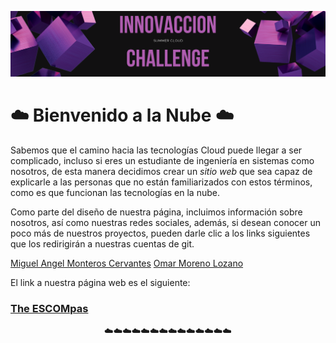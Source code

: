 <p align="center">
  <img src="Cloud/portada.png" />
</p>

# ☁️ Bienvenido a la Nube ☁️
Sabemos que el camino hacia las tecnologías Cloud puede llegar a ser complicado, incluso si eres un estudiante de ingeniería en sistemas como nosotros, de esta manera decidimos crear un *sitio web* que sea capaz de explicarle a las personas que no están familiarizados con estos términos, como es que funcionan las tecnologías en la nube.

Como parte del diseño de nuestra página, incluimos información sobre nosotros, así como nuestras redes sociales, además, si desean conocer un poco más de nuestros proyectos, pueden darle clic a los links siguientes que los redirigirán a nuestras cuentas de git.

[Miguel Angel Monteros Cervantes](https://github.com/miguelmontcerv)
[Omar Moreno Lozano](https://github.com/omarmorle)

El link a nuestra página web es el siguiente:
### [The ESCOMpas](https://omarmorenol.github.io/innovaccionChallenge/)

<p align="center">
☁️☁️☁️☁️☁️☁️☁️☁️☁️☁️☁️☁️☁️☁️
</p>
